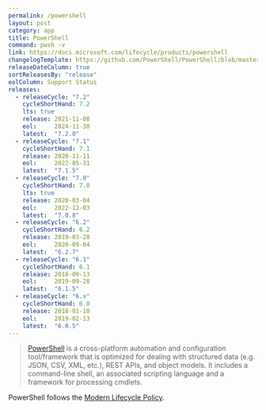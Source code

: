 ```yaml
---
permalink: /powershell
layout: post
category: app
title: PowerShell
command: pwsh -v
link: https://docs.microsoft.com/lifecycle/products/powershell
changelogTemplate: https://github.com/PowerShell/PowerShell/blob/master/CHANGELOG/__CYCLE_SHORT_HAND__.md
releaseDateColumn: true
sortReleasesBy: "release"
eolColumn: Support Status
releases:
  - releaseCycle: "7.2"
    cycleShortHand: 7.2
    lts: true
    release: 2021-11-08
    eol:     2024-11-30
    latest:  "7.2.0"
  - releaseCycle: "7.1"
    cycleShortHand: 7.1
    release: 2020-11-11
    eol:     2022-05-31
    latest:  "7.1.5"
  - releaseCycle: "7.0"
    cycleShortHand: 7.0
    lts: true
    release: 2020-03-04
    eol:     2022-12-03
    latest:  "7.0.8"
  - releaseCycle: "6.2"
    cycleShortHand: 6.2
    release: 2019-03-28
    eol:     2020-09-04
    latest:  "6.2.7"
  - releaseCycle: "6.1"
    cycleShortHand: 6.1
    release: 2018-09-13
    eol:     2019-09-28
    latest:  "6.1.5"
  - releaseCycle: "6.x"
    cycleShortHand: 6.0
    release: 2018-01-10
    eol:     2019-02-13
    latest:  "6.0.5"
---
```


> [PowerShell](https://aka.ms/powershell)  is a cross-platform automation and configuration tool/framework that is optimized for dealing with structured data (e.g. JSON, CSV, XML, etc.), REST APIs, and object models. It includes a command-line shell, an associated scripting language and a framework for processing cmdlets.

PowerShell follows the [Modern Lifecycle Policy](https://docs.microsoft.com/powershell/scripting/powershell-support-lifecycle).

